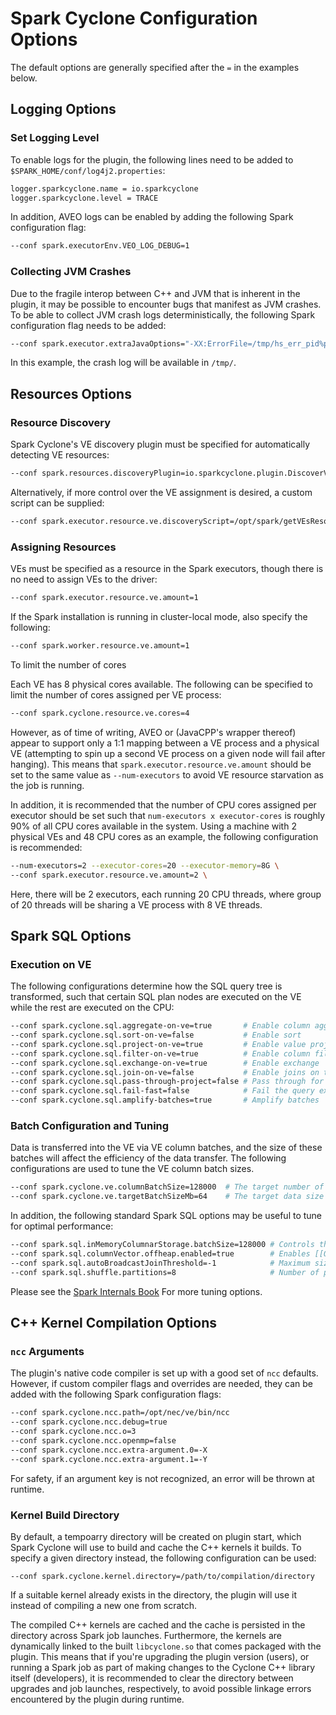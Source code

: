 # Spark Cyclone Configuration Options

The default options are generally specified after the `=` in the examples below.


## Logging Options

### Set Logging Level

To enable logs for the plugin, the following lines need to be added to
`$SPARK_HOME/conf/log4j2.properties`:

```sh
logger.sparkcyclone.name = io.sparkcyclone
logger.sparkcyclone.level = TRACE
```

In addition, AVEO logs can be enabled by adding the following Spark
configuration flag:

```sh
--conf spark.executorEnv.VEO_LOG_DEBUG=1
```

### Collecting JVM Crashes

Due to the fragile interop between C++ and JVM that is inherent in the plugin,
it may be possible to encounter bugs that manifest as JVM crashes.  To be able
to collect JVM crash logs deterministically, the following Spark configuration
flag needs to be added:

```sh
--conf spark.executor.extraJavaOptions="-XX:ErrorFile=/tmp/hs_err_pid%p.log"
```

In this example, the crash log will be available in `/tmp/`.


## Resources Options

### Resource Discovery

Spark Cyclone's VE discovery plugin must be specified for automatically
detecting VE resources:

```sh
--conf spark.resources.discoveryPlugin=io.sparkcyclone.plugin.DiscoverVectorEnginesPlugin
```

Alternatively, if more control over the VE assignment is desired, a custom
script can be supplied:

```sh
--conf spark.executor.resource.ve.discoveryScript=/opt/spark/getVEsResources.sh
```

### Assigning Resources

VEs must be specified as a resource in the Spark executors, though there is no
need to assign VEs to the driver:

```sh
--conf spark.executor.resource.ve.amount=1
```

If the Spark installation is running in cluster-local mode, also specify the
following:

```sh
--conf spark.worker.resource.ve.amount=1
```

To limit the number of cores

Each VE has 8 physical cores available. The following can be specified to limit
the number of cores assigned per VE process:

```sh
--conf spark.cyclone.resource.ve.cores=4
```

However, as of time of writing, AVEO or (JavaCPP's wrapper thereof) appear to
support only a 1:1 mapping between a VE process and a physical VE (attempting to
spin up a second VE process on a given node will fail after hanging).  This means
that `spark.executor.resource.ve.amount` should be set to the same  value as
`--num-executors` to avoid VE resource starvation as the job is running.

In addition, it is recommended that the number of CPU cores assigned per executor
should be set such that `num-executors x executor-cores` is roughly 90% of all
CPU cores available in the system.  Using a machine with 2 physical VEs and 48
CPU cores as an example, the following configuration is recommended:

```sh
--num-executors=2 --executor-cores=20 --executor-memory=8G \
--conf spark.executor.resource.ve.amount=2 \
```

Here, there will be 2 executors, each running 20 CPU threads, where group of 20
threads will be sharing a VE process with 8 VE threads.

## Spark SQL Options

### Execution on VE

The following configurations determine how the SQL query tree is transformed,
such that certain SQL plan nodes are executed on the VE while the rest are
executed on the CPU:

```sh
--conf spark.cyclone.sql.aggregate-on-ve=true       # Enable column aggregations
--conf spark.cyclone.sql.sort-on-ve=false           # Enable sort
--conf spark.cyclone.sql.project-on-ve=true         # Enable value projections
--conf spark.cyclone.sql.filter-on-ve=true          # Enable column filters
--conf spark.cyclone.sql.exchange-on-ve=true        # Enable exchange
--conf spark.cyclone.sql.join-on-ve=false           # Enable joins on the VE
--conf spark.cyclone.sql.pass-through-project=false # Pass through for projections
--conf spark.cyclone.sql.fail-fast=false            # Fail the query execution if an exception is thrown while transforming the query tree (instead of skipping)
--conf spark.cyclone.sql.amplify-batches=true       # Amplify batches
```

### Batch Configuration and Tuning

Data is transferred into the VE via VE column batches, and the size of these
batches will affect the efficiency of the data transfer.  The following
configurations are used to tune the VE column batch sizes.

```sh
--conf spark.cyclone.ve.columnBatchSize=128000  # The target number of rows in the VE column batch
--conf spark.cyclone.ve.targetBatchSizeMb=64    # The target data size of the VE column batch
```

In addition, the following standard Spark SQL options may be useful to tune for
optimal performance:

```sh
--conf spark.sql.inMemoryColumnarStorage.batchSize=128000 # Controls the size of batches for columnar caching.  Larger batch sizes can improve memory utilization and compression, but risk OOMs when caching data.
--conf spark.sql.columnVector.offheap.enabled=true        # Enables [[OffHeapColumnVector]] in [[ColumnarBatch]]
--conf spark.sql.autoBroadcastJoinThreshold=-1            # Maximum size (in bytes) for a table that will be broadcast to all worker nodes when performing a join.  Negative values or 0 disable broadcasting.
--conf spark.sql.shuffle.partitions=8                     # Number of partitions to use by default when shuffling data for joins or aggregations
```

Please see the [Spark Internals Book](https://jaceklaskowski.gitbooks.io/mastering-spark-sql/content/spark-sql-properties.html)
For more tuning options.


## C++ Kernel Compilation Options

### `ncc` Arguments

The plugin's native code compiler is set up with a good set of `ncc` defaults.
However, if custom compiler flags and overrides are needed, they can be added
with the following Spark configuration flags:

```sh
--conf spark.cyclone.ncc.path=/opt/nec/ve/bin/ncc
--conf spark.cyclone.ncc.debug=true
--conf spark.cyclone.ncc.o=3
--conf spark.cyclone.ncc.openmp=false
--conf spark.cyclone.ncc.extra-argument.0=-X
--conf spark.cyclone.ncc.extra-argument.1=-Y
```

For safety, if an argument key is not recognized, an error will be thrown at
runtime.

### Kernel Build Directory

By default, a tempoarry directory will be created on plugin start, which Spark
Cyclone will use to build and cache the C++ kernels it builds.  To specify a
given directory instead, the following configuration can be used:

```
--conf spark.cyclone.kernel.directory=/path/to/compilation/directory
```

If a suitable kernel already exists in the directory, the plugin will use it
instead of compiling a new one from scratch.

The compiled C++ kernels are cached and the cache is persisted in the directory
across Spark job launches.  Furthermore, the kernels are dynamically linked to
the built `libcyclone.so` that comes packaged with the plugin.  This means that
if you're upgrading the plugin version (users), or running a Spark job as part
of making changes to the Cyclone C++ library itself (developers), it is recommended
to clear the directory between upgrades and job launches, respectively, to avoid
possible linkage errors encountered by the plugin during runtime.
